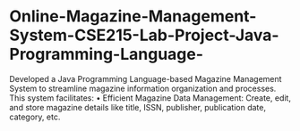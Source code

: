 # Online-Magazine-Management-System-CSE215-Lab-Project-Java-Programming-Language-
Developed a Java Programming Language-based Magazine Management System to streamline magazine information organization and processes. This system facilitates: • Efficient Magazine Data Management: Create, edit, and store magazine details like title, ISSN, publisher, publication date, category, etc.
